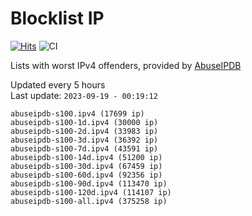 # Blocklist IP

[![Hits](https://hits.seeyoufarm.com/api/count/incr/badge.svg?url=https%3A%2F%2Fgithub.com%2Fborestad%2Fblocklist-ip%2F&count_bg=%2379C83D&title_bg=%23555555&icon=&icon_color=%23E7E7E7&title=hits&edge_flat=false)](https://hits.seeyoufarm.com)  ![CI](https://img.shields.io/github/workflow/status/borestad/blocklist-ip/CI?style=flat-square)

Lists with worst IPv4 offenders, provided by [AbuseIPDB](https://www.abuseipdb.com/)

<!-- FOOTER-PLACEHOLDER -->
Updated every 5 hours<br>
Last update: `2023-09-19 - 00:19:12`
```
abuseipdb-s100.ipv4 (17699 ip)
abuseipdb-s100-1d.ipv4 (30000 ip)
abuseipdb-s100-2d.ipv4 (33983 ip)
abuseipdb-s100-3d.ipv4 (36392 ip)
abuseipdb-s100-7d.ipv4 (43591 ip)
abuseipdb-s100-14d.ipv4 (51200 ip)
abuseipdb-s100-30d.ipv4 (67459 ip)
abuseipdb-s100-60d.ipv4 (92356 ip)
abuseipdb-s100-90d.ipv4 (113470 ip)
abuseipdb-s100-120d.ipv4 (114107 ip)
abuseipdb-s100-all.ipv4 (375258 ip)
```
